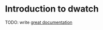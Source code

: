 # Introduction to dwatch

TODO: write [great documentation](http://jacobian.org/writing/what-to-write/)
